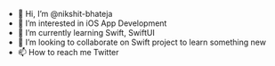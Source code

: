- 👋 Hi, I’m @nikshit-bhateja
- 👀 I’m interested in iOS App Development
- 🌱 I’m currently learning Swift, SwiftUI
- 💞️ I’m looking to collaborate on Swift project to learn something new
- 📫 How to reach me Twitter

<!---
nikshit-bhateja/nikshit-bhateja is a ✨ special ✨ repository because its `README.md` (this file) appears on your GitHub profile.
You can click the Preview link to take a look at your changes.
--->
